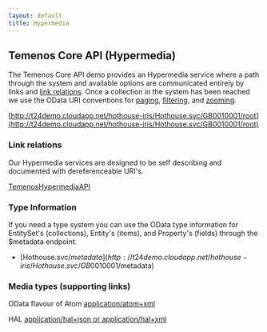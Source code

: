 ```yaml
---
layout: default
title: Hypermedia
---
```

## Temenos Core API (Hypermedia)

The Temenos Core API demo provides an Hypermedia service where a path through the system and available options are communicated entirely by links and [link relations](http://tools.ietf.org/html/rfc5988).  Once a collection in the system has been reached we use the OData URI conventions for [paging](http://docs.oasis-open.org/odata/odata/v4.0/os/part2-url-conventions/odata-v4.0-os-part2-url-conventions.html#_Toc372793863), [filtering](http://docs.oasis-open.org/odata/odata/v4.0/os/part2-url-conventions/odata-v4.0-os-part2-url-conventions.html#_Toc372793792), and [zooming](http://docs.oasis-open.org/odata/odata/v4.0/os/part2-url-conventions/odata-v4.0-os-part2-url-conventions.html#_Toc372793860).

[http://t24demo.cloudapp.net/hothouse-iris/Hothouse.svc/GB0010001/root](http://t24demo.cloudapp.net/hothouse-iris/Hothouse.svc/GB0010001/root)

### Link relations

Our Hypermedia services are designed to be self describing and documented with dereferenceable URI's.

[TemenosHypermediaAPI](/rels)


### Type Information

If you need a type system you can use the OData type information for EntitySet's (collections), Entity's (items), and Property's (fields) through the $metadata endpoint.

* [Hothouse.svc/$metadata](http://t24demo.cloudapp.net/hothouse-iris/Hothouse.svc/GB0010001/$metadata)


### Media types (supporting links)

OData flavour of Atom [application/atom+xml](http://en.wikipedia.org/wiki/Atom_(standard))


HAL [application/hal+json or application/hal+xml](http://stateless.co/hal_specification.html)


